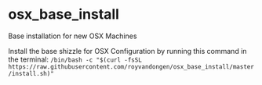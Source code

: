# osx_base_install
Base installation for new OSX Machines

Install the base shizzle for OSX Configuration by running this command in the terminal: ```/bin/bash -c "$(curl -fsSL https://raw.githubusercontent.com/royvandongen/osx_base_install/master/install.sh)"```
